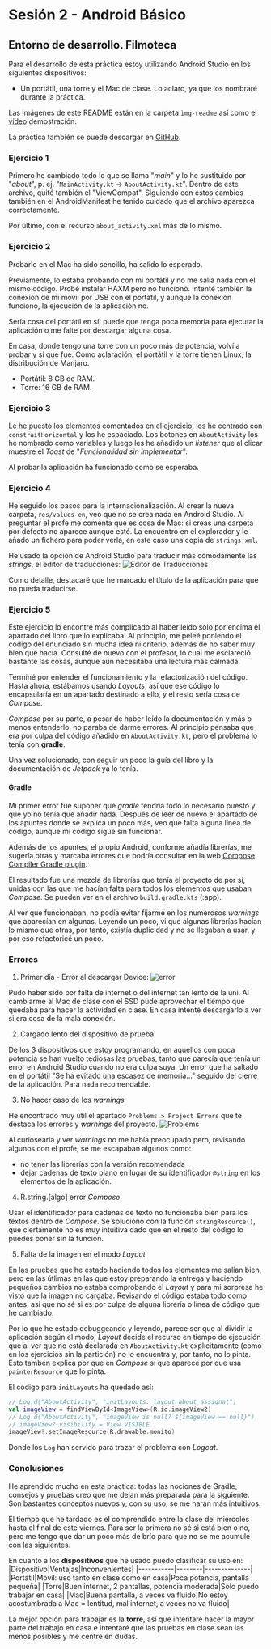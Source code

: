 # Sesión 2 - Android Básico
## Entorno de desarrollo. Filmoteca

Para el desarrollo de esta práctica estoy utilizando Android Studio en los siguientes dispositivos:
* Un portátil, una torre y el Mac de clase.
Lo aclaro, ya que los nombraré durante la práctica.

Las imágenes de este README están en la carpeta `ìmg-readme` así como el [vídeo](img-readme/Demo-editada.mp4) demostración.

La práctica también se puede descargar en [GitHub](https://github.com/solsolet/Filmoteca.git).

### Ejercicio 1
Primero he cambiado todo lo que se llama "_main_" y lo he sustituido por "_about_", p. ej. "`MainActivity.kt` -> `AboutActivity.kt`". Dentro de este archivo, quité también el "ViewCompat". 
Siguiendo con estos cambios también en el AndroidManifest he tenido cuidado que el archivo aparezca correctamente.

Por último, con el recurso `about_activity.xml` más de lo mismo.

### Ejercicio 2
Probarlo en el Mac ha sido sencillo, ha salido lo esperado.

Previamente, lo estaba probando con mi portátil y no me salía nada con el mismo código. Probé instalar HAXM pero no funcionó. Intenté también la conexión de mi móvil por USB con el portátil, y aunque la conexión funcionó, la ejecución de la aplicación no.

Sería cosa del portátil en sí, puede que tenga poca memoria para ejecutar la aplicación o me falte por descargar alguna cosa.

En casa, donde tengo una torre con un poco más de potencia, volví a probar y sí que fue. Como aclaración, el portátil y la torre tienen Linux, la distribución de Manjaro.
* Portátil: 8 GB de RAM.
* Torre: 16 GB de RAM.

### Ejercicio 3
Le he puesto los elementos comentados en el ejercicio, los he centrado con `constraitHorizontal` y los he espaciado. Los botones en `AboutActivity` los he nombrado como variables y luego les he añadido un _listener_ que al clicar muestre el _Toast_ de "_Funcionalidad sin implementar_".

Al probar la aplicación ha funcionado como se esperaba.

### Ejercicio 4
He seguido los pasos para la internacionalización. Al crear la nueva carpeta, `res/values-en`, veo que no se crea nada en Android Studio. Al preguntar el profe me comenta que es cosa de Mac: si creas una carpeta por defecto no aparece aunque esté.
La encuentro en el explorador y le añado un fichero para poder verla, en este caso una copia de `strings.xml`.

He usado la opción de Android Studio para traducir más cómodamente las _strings_, el editor de traducciones:
![Editor de Traducciones](img-readme/Translations-Editor.png)

Como detalle, destacaré que he marcado el título de la aplicación para que no pueda traducirse.

### Ejercicio 5
Este ejercicio lo encontré más complicado al haber leído solo por encima el apartado del libro que lo explicaba. Al principio, me peleé poniendo el código del enunciado sin mucha idea ni criterio, además de no saber muy bien qué hacía. Consulté de nuevo con el profesor, lo cual me esclareció bastante las cosas, aunque aún necesitaba una lectura más calmada.

Terminé por entender el funcionamiento y la refactorización del código. Hasta ahora, estábamos usando _Layouts_, así que ese código lo encapsularía en un apartado destinado a ello, y el resto sería cosa de _Compose_.

_Compose_ por su parte, a pesar de haber leído la documentación y más o menos entenderlo, no paraba de darme errores. Al principio pensaba que era por culpa del código añadido en `AboutActivity.kt`, pero el problema lo tenía con **gradle**.

Una vez solucionado, con seguir un poco la guía del libro y la documentación de _Jetpack_ ya lo tenía.

#### Gradle
Mi primer error fue suponer que _gradle_ tendría todo lo necesario puesto y que yo no tenía que añadir nada. Después de leer de nuevo el apartado de los apuntes donde se explica un poco más, veo que falta alguna línea de código, aunque mi código sigue sin funcionar.

Además de los apuntes, el propio Android, conforme añadía librerías, me sugería otras y marcaba errores que podría consultar en la web [Compose Compiler Gradle plugin](https://developer.android.com/develop/ui/compose/compiler).

El resultado fue una mezcla de librerías que tenía el proyecto de por sí, unidas con las que me hacían falta para todos los elementos que usaban _Compose_. Se pueden ver en el archivo `build.gradle.kts` (:app).

Al ver que funcionaban, no podía evitar fijarme en los numerosos _warnings_ que aparecían en algunas. Leyendo un poco, vi que algunas librerías hacían lo mismo que otras, por tanto, existía duplicidad y no se llegaban  a usar, y por eso refactoricé un poco.

### Errores
1. Primer día - Error al descargar Device: 
![error](img-readme/error.png)

Pudo haber sido por falta de internet o del internet tan lento de la uni. Al cambiarme al Mac de clase con el SSD pude aprovechar el tiempo que quedaba para hacer la actividad en clase. En casa intenté descargarlo a ver si era cosa de la mala conexión.

2. Cargado lento del dispositivo de prueba

De los 3 dispositivos que estoy programando, en aquellos con poca potencia se han vuelto tediosas las pruebas, tanto que parecía que tenía un error en Android Studio cuando no era culpa suya.
Un error que ha saltado en el portátil "Se ha evitado una escasez de memoria..." seguido del cierre de la aplicación. Para nada recomendable.

3. No hacer caso de los _warnings_

He encontrado muy útil el apartado `Problems > Project Errors` que te destaca los errores y _warnings_ del proyecto.
![Problems](img-readme/Problems.jpg)

Al curiosearla y ver _warnings_ no me había preocupado pero, revisando algunos con el profe, se me escapaban algunos como:
- no tener las librerías con la versión recomendada
- dejar cadenas de texto plano en lugar de su identificador `@string` en los elementos de la aplicación.

4. R.string.[algo] error _Compose_

Usar el identificador para cadenas de texto no funcionaba bien para los textos dentro de _Compose_. Se solucionó con la función `stringResource()`, que ciertamente no es muy intuitiva dado que en el resto del código lo puedes poner sin la función.

5. Falta de la imagen en el modo _Layout_

En las pruebas que he estado haciendo todos los elementos me salían bien, pero en las útlimas en las que estoy preparando la entrega y haciendo pequeños cambios no estaba comprobando el _Layout_ y para mi sorpresa he visto que la imagen no cargaba.
Revisando el código estaba todo como antes, así que no sé si es por culpa de alguna librería o línea de código que he cambiado.

Por lo que he estado debuggeando y leyendo, parece ser que al dividir la aplicación según el modo, _Layout_ decide el recurso en tiempo de ejecución que al ver que no està declarada en `AboutActivity.kt` explícitamente (como en los ejercicios sin la partición) no lo encuentra y, por tanto, no lo pinta.
Esto tambén explica por que en _Compose_ sí que aparece por que usa `painterResource` que lo pinta.

El código para `initLayouts` ha quedado así:
```kt
// Log.d("AboutActivity", "initLayouts: layout about assignat")
val imageView = findViewById<ImageView>(R.id.imageView2)
// Log.d("AboutActivity", "imageView is null? ${imageView == null}")
// imageView?.visibility = View.VISIBLE
imageView?.setImageResource(R.drawable.monito)
```
Donde los `Log` han servido para trazar el problema con _Logcat_. 

### Conclusiones
He aprendido mucho en esta práctica: todas las nociones de Gradle, consejos y pruebas creo que me dejan más preparada para la siguiente. Son bastantes conceptos nuevos y, con su uso, se me harán más intuitivos.

El tiempo que he tardado es el comprendido entre la clase del miércoles hasta el final de este viernes. Para ser la primera no sé si está bien o no, pero me tengo que dar un poco más de brío para que no se me acumule con las siguientes.

En cuanto a los **dispositivos** que he usado puedo clasificar su uso en:
|Dispositivo|Ventajas|Inconvenientes|
|-----------|--------|--------------|
|Portátil|Móvil: uso tanto en clase como en casa|Poca potencia, pantalla pequeña|
|Torre|Buen internet, 2 pantallas, potencia moderada|Solo puedo trabajar en casa|
|Mac|Buena pantalla, a veces va fluido|No estoy acostumbrada a Mac = lentitud, mal internet, a veces no va fluido|

La mejor opción para trabajar es la **torre**, así que intentaré hacer la mayor parte del trabajo en casa e intentaré que las pruebas en clase sean las menos posibles y me centre en dudas.